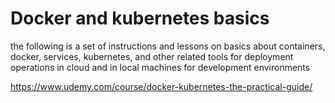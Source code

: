 # Docker and kubernetes basics

the following is a set of instructions and lessons on basics about containers, docker, services, kubernetes, and other related tools for deployment operations in cloud and in local machines for development environments

https://www.udemy.com/course/docker-kubernetes-the-practical-guide/